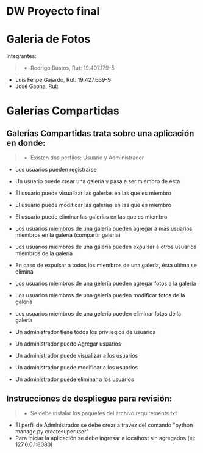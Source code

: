 
# DW Proyecto final
# Galeria de Fotos

Integrantes:

>* Rodrigo Bustos, Rut: 19.407.179-5
* Luis Felipe Gajardo, Rut: 19.427.669-9
* José Gaona, Rut:

# Galerías Compartidas

## Galerías Compartidas trata sobre una aplicación en donde:

>* Existen dos perfiles: Usuario y Administrador

* Los usuarios pueden registrarse
* Un usuario puede crear una galería y pasa a ser miembro de ésta
* El usuario puede visualizar las galerías en las que es miembro
* El usuario puede modificar las galerías en las que es miembro
* El usuario puede eliminar las galerías en las que es miembro
* Los usuarios miembros de una galería pueden agregar a más usuarios miembros en la galería (compartir galeria)
* Los usuarios miembros de una galería pueden expulsar a otros usuarios miembros de la galería
* En caso de expulsar a todos los miembros de una galería, ésta última se elimina
* Los usuarios miembros de una gelería pueden agregar fotos a la galeria
* Los usuarios miembros de una gelería pueden modificar fotos de la galería
* Los usuarios miembros de una gelería pueden eliminar fotos de la galería

* Un administrador tiene todos los privilegios de usuarios
* Un administrador puede Agregar usuarios
* Un administrador puede visualizar a los usuarios
* Un administrador puede modificar a los usuarios
* Un administrador puede eliminar a los usuarios

## Instrucciones de despliegue para revisión:

>* Se debe instalar los paquetes del archivo  requirements.txt
* El perfil de Administrador se debe crear a travez del comando "python manage.py createsuperuser"
* Para iniciar la aplicación se debe ingresar a localhost sin agregados  (ej: 127.0.0.1:8080)
